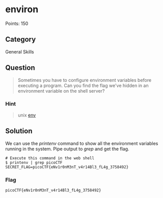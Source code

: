 # environ
Points: 150

## Category
General Skills

## Question
>Sometimes you have to configure environment variables before executing a program. Can you find the flag we've hidden in an environment variable on the shell server? 

### Hint
>unix [env](https://www.tutorialspoint.com/unix/unix-environment.htm)

## Solution
We can use the _printenv_ command to show all the environment variables running in the system. Pipe output to _grep_ and get the flag.

```
# Execute this command in the web shell
$ printenv | grep picoCTF
SECRET_FLAG=picoCTF{eNv1r0nM3nT_v4r14Bl3_fL4g_3758492}
```

### Flag
`picoCTF{eNv1r0nM3nT_v4r14Bl3_fL4g_3758492}`
